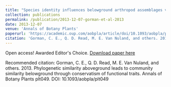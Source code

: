 ```yaml
---
title: "Species identity influences belowground arthropod assemblages via functional traits"
collection: publications
permalink: /publication/2013-12-07-gorman-et-al-2013
date: 2013-12-07
venue: 'Annals of Botany Plants'
paperurl: 'https://academic.oup.com/aobpla/article/doi/10.1093/aobpla/plt049/163635'
citation: 'Gorman, C. E., Q. D. Read, M. E. Van Nuland, and others. 2013. Phylogenetic similarity aboveground leads to community similarity belowground through conservatism of functional traits. Annals of Botany Plants plt049. DOI: 10.1093/aobpla/plt049'
---
```

Open access! Awarded Editor&apos;s Choice. [Download paper here](https://academic.oup.com/aobpla/article/doi/10.1093/aobpla/plt049/163635)

Recommended citation: Gorman, C. E., Q. D. Read, M. E. Van Nuland, and others. 2013. Phylogenetic similarity aboveground leads to community similarity belowground through conservatism of functional traits. Annals of Botany Plants plt049. DOI: 10.1093/aobpla/plt049